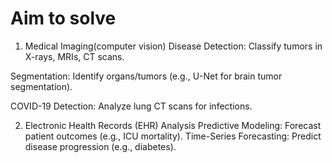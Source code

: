 # Aim to solve 
1. Medical Imaging(computer vision)
Disease Detection: Classify tumors in X-rays, MRIs, CT scans.

Segmentation: Identify organs/tumors (e.g., U-Net for brain tumor segmentation).

COVID-19 Detection: Analyze lung CT scans for infections.


2. Electronic Health Records (EHR) Analysis
Predictive Modeling: Forecast patient outcomes (e.g., ICU mortality).
Time-Series Forecasting: Predict disease progression (e.g., diabetes).
